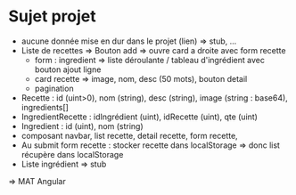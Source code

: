 # Sujet projet

- aucune donnée mise en dur dans le projet (lien) => stub, ...
- Liste de recettes => Bouton add => ouvre card a droite avec form recette
	- form : ingredient => liste déroulante / tableau d'ingrédient avec bouton ajout ligne
	- card recette => image, nom, desc (50 mots), bouton detail
	- pagination 
- Recette : id (uint>0), nom (string), desc (string), image (string : base64), ingredients[]
- IngredientRecette : idIngrédient (uint), idRecette (uint), qte (uint)
- Ingredient : id (uint), nom (string)
- composant navbar, list recette, detail recette, form recette, 
- Au submit form recette : stocker recette dans localStorage => donc list récupère dans localStorage
- Liste ingrédient => stub

=> MAT Angular